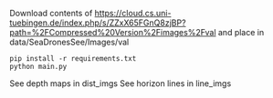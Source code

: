 Download contents of https://cloud.cs.uni-tuebingen.de/index.php/s/ZZxX65FGnQ8zjBP?path=%2FCompressed%20Version%2Fimages%2Fval and place in data/SeaDronesSee/Images/val

```
pip install -r requirements.txt
python main.py
```

See depth maps in dist_imgs
See horizon lines in line_imgs